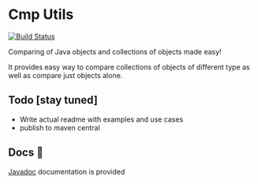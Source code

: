 # Cmp Utils

[![Build Status](https://travis-ci.com/nejckorasa/cmp-utils.svg?token=pfWZRfNyzeRf4kWWpnbs&branch=master)](https://travis-ci.com/nejckorasa/cmp-utils)

Comparing of Java objects and collections of objects made easy!

It provides easy way to compare collections of objects of different type as well as compare just objects alone.

## Todo [stay tuned]

- Write actual readme with examples and use cases
- publish to maven central

## Docs 📄

[Javadoc](https://nejckorasa.github.io/cmp-utils/) documentation is provided

